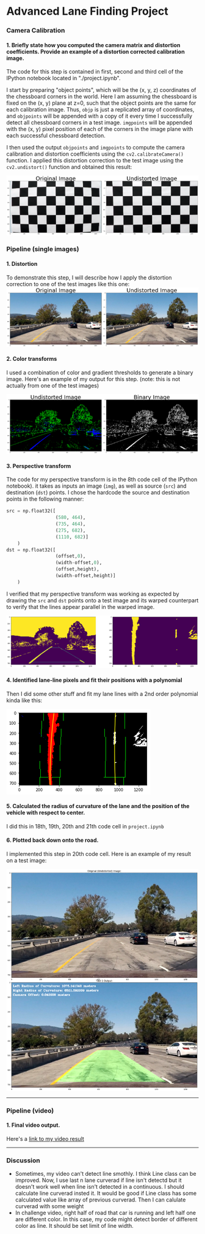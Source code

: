 # Advanced Lane Finding Project

[//]: # (Image References)

[image1]: ./output_images/image01.png "Undistorted"
[image2]: ./output_images/image03.png "Road Transformed"
[image3]: ./output_images/image04.png "Binary Example"
[image4]: ./output_images/image05.png "Warp Example"
[image5]: ./output_images/image07.png "Fit Visual"
[image6]: ./output_images/image08.png "Output"

### Camera Calibration

#### 1. Briefly state how you computed the camera matrix and distortion coefficients. Provide an example of a distortion corrected calibration image.

The code for this step is contained in first, second and third cell of the IPython notebook located in "./project.ipynb".  

I start by preparing "object points", which will be the (x, y, z) coordinates of the chessboard corners in the world. Here I am assuming the chessboard is fixed on the (x, y) plane at z=0, such that the object points are the same for each calibration image.  Thus, `objp` is just a replicated array of coordinates, and `objpoints` will be appended with a copy of it every time I successfully detect all chessboard corners in a test image.  `imgpoints` will be appended with the (x, y) pixel position of each of the corners in the image plane with each successful chessboard detection.  

I then used the output `objpoints` and `imgpoints` to compute the camera calibration and distortion coefficients using the `cv2.calibrateCamera()` function.  I applied this distortion correction to the test image using the `cv2.undistort()` function and obtained this result: 

![alt text][image1]

### Pipeline (single images)

#### 1. Distortion

To demonstrate this step, I will describe how I apply the distortion correction to one of the test images like this one:
![alt text][image2]

#### 2. Color transforms

I used a combination of color and gradient thresholds to generate a binary image.  Here's an example of my output for this step.  (note: this is not actually from one of the test images)

![alt text][image3]

#### 3. Perspective transform

The code for my perspective transform is in the 8th code cell of the IPython notebook).  it takes as inputs an image (`img`), as well as source (`src`) and destination (`dst`) points.  I chose the hardcode the source and destination points in the following manner:

```python
src = np.float32([
                  (580, 464),
                  (735, 464), 
                  (275, 682), 
                  (1110, 682)]
    )
dst = np.float32([
                  (offset,0),
                  (width-offset,0),
                  (offset,height),
                  (width-offset,height)]
    )
```

I verified that my perspective transform was working as expected by drawing the `src` and `dst` points onto a test image and its warped counterpart to verify that the lines appear parallel in the warped image.

![alt text][image4]

#### 4. Identified lane-line pixels and fit their positions with a polynomial

Then I did some other stuff and fit my lane lines with a 2nd order polynomial kinda like this:

![alt text][image5]

#### 5. Calculated the radius of curvature of the lane and the position of the vehicle with respect to center.

I did this in 18th, 19th, 20th and 21th code cell in `project.ipynb`

#### 6. Plotted back down onto the road.

I implemented this step in 20th code cell.  Here is an example of my result on a test image:

![alt text][image6]

---

### Pipeline (video)

#### 1. Final video output.  

Here's a [link to my video result](https://youtu.be/rlpJdBNwUV4)

---

### Discussion

* Sometimes, my video can't detect line smothly. I think Line class can be improved. Now, I use last n lane curverad if line isn't detectd but it doesn't work well when line isn't detected in a continuous. I should calculate line curverad insted it. It would be good if Line class has some calculated value like array of previous curverad. Then I can calulate curverad with some weight
* In challenge video, right half of road that car is running and left half one are different color. In this case, my code might detect border of different color as line. It should be set limit of line width.
